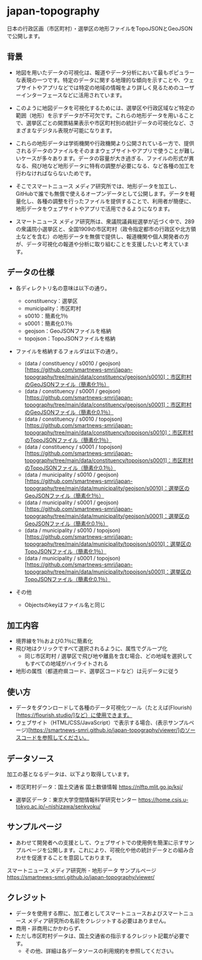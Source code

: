 # japan-topography
日本の行政区画（市区町村）・選挙区の地形ファイルをTopoJSONとGeoJSONで公開します。



## 背景

- 地図を用いたデータの可視化は、報道やデータ分析において最もポピュラーな表現の一つです。特定のデータに関する地理的な傾向を示すことや、ウェブサイトやアプリなどでは特定の地域の情報をより詳しく見るためのユーザーインターフェースなどに活用されています。

- このように地図データを可視化するためには、選挙区や行政区域など特定の範囲（地形）を示すデータが不可欠です。これらの地形データを用いることで、選挙区ごとの開票結果表示や市区町村別の統計データの可視化など、さまざまなデジタル表現が可能になります。

- これらの地形データは学術機関や行政機関より公開されている一方で、提供されるデータのファイルをそのままウェブサイトやアプリで使うことが難しいケースが多々あります。データの容量が大き過ぎる、ファイルの形式が異なる、飛び地など地形データに特有の調整が必要になる、など各種の加工を行わなければならないためです。

- そこでスマートニュース メディア研究所では、地形データを加工し、GitHubで誰でも無償で使えるオープンデータとして公開します。データを軽量化し、各種の調整を行ったファイルを提供することで、利用者が簡便に、地形データをウェブサイトやアプリで活用できるようになります。

- スマートニュース メディア研究所は、衆議院議員総選挙が近づく中で、289の衆議院小選挙区と、全国1909の市区町村（政令指定都市の行政区や北方領土などを含む）の地形データを無償で提供し、報道機関や個人開発者の方が、データ可視化の報道や分析に取り組むことを支援したいと考えています。


## データの仕様

- 各ディレクトリ名の意味は以下の通り。
  - constituency：選挙区
  - municipality：市区町村
  - s0010：簡素化1％
  - s0001：簡素化0.1％
  - geojson：GeoJSONファイルを格納
  - topojson：TopoJSONファイルを格納

- ファイルを格納するフォルダは以下の通り。
  - (data / constituency / s0010 / geojson)[https://github.com/smartnews-smri/japan-topography/tree/main/data/constituency/geojson/s0010]：市区町村のGeoJSONファイル（簡素化1％）
  - (data / constituency / s0001 / geojson)[https://github.com/smartnews-smri/japan-topography/tree/main/data/constituency/geojson/s0001]：市区町村のGeoJSONファイル（簡素化0.1％）
  - (data / constituency / s0010 / topojson)[https://github.com/smartnews-smri/japan-topography/tree/main/data/constituency/topojson/s0010]：市区町村のTopoJSONファイル（簡素化1％）
  - (data / constituency / s0001 / topojson)[https://github.com/smartnews-smri/japan-topography/tree/main/data/constituency/topojson/s0001]：市区町村のTopoJSONファイル（簡素化0.1％）
  - (data / municipality / s0010 / geojson)[https://github.com/smartnews-smri/japan-topography/tree/main/data/municipality/geojson/s0010]：選挙区のGeoJSONファイル（簡素化1％）
  - (data / municipality / s0001 / geojson)[https://github.com/smartnews-smri/japan-topography/tree/main/data/municipality/geojson/s0001]：選挙区のGeoJSONファイル（簡素化0.1％）
  - (data / municipality / s0010 / topojson)[https://github.com/smartnews-smri/japan-topography/tree/main/data/municipality/topojson/s0010]：選挙区のTopoJSONファイル（簡素化1％）
  - (data / municipality / s0001 / topojson)[https://github.com/smartnews-smri/japan-topography/tree/main/data/municipality/topojson/s0001]：選挙区のTopoJSONファイル（簡素化0.1％）

- その他
  - Objectsのkeyはファイル名と同じ

## 加工内容

- 境界線を1％および0.1％に簡素化
- 飛び地はクリックですべて選択されるように、属性でグループ化
  - 同じ市区町村 / 選挙区で飛び地や離島を含む場合、どの地域を選択してもすべての地域がハイライトされる
- 地形の属性（都道府県コード、選挙区コードなど）は元データに従う

## 使い方

- データをダウンロードして各種のデータ可視化ツール（たとえば(Flourish)[https://flourish.studio/]など）に使用できます。
- ウェブサイト（HTML/CSS/JavaScript）で表示する場合、(表示サンプルページ)[https://smartnews-smri.github.io/japan-topography/viewer/]のソースコードを参照してください。




## データソース

加工の基となるデータは、以下より取得しています。

- 市区町村データ：国土交通省 国土数値情報
https://nlftp.mlit.go.jp/ksj/

- 選挙区データ：東京大学空間情報科学研究センター
https://home.csis.u-tokyo.ac.jp/~nishizawa/senkyoku/



## サンプルページ

- あわせて開発者への支援として、ウェブサイトでの使用例を簡潔に示すサンプルページを公開します。これにより、可視化や他の統計データとの組み合わせを促進することを意図しております。

スマートニュース メディア研究所 - 地形データ サンプルページ
https://smartnews-smri.github.io/japan-topography/viewer/



## クレジット

- データを使用する際に、加工者としてスマートニュースおよびスマートニュース メディア研究所の名前をクレジットする必要はありません。
- 商用・非商用にかかわらず、
- ただし市区町村データは、国土交通省の指示するクレジット記載が必要です。
  - その他、詳細は各データソースの利用規約を参照してください。
